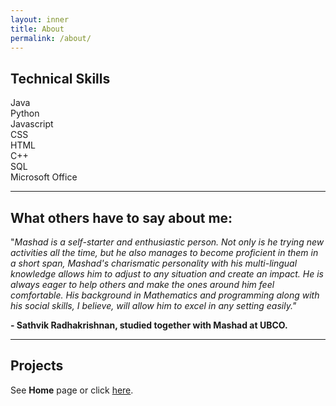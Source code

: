 ```yaml
---
layout: inner
title: About
permalink: /about/
---
```

## Technical Skills
Java
\
Python
\
Javascript
\
CSS
\
HTML
\
C++
\
SQL
\
Microsoft Office

---

## What others have to say about me:
"_Mashad is a self-starter and enthusiastic person. Not only is he trying new activities all the time, but he also manages to become proficient in them in a short span, Mashad's charismatic personality with his multi-lingual knowledge allows him to adjust to any situation and create an impact. He is always eager to help others and make the ones around him feel comfortable. His background in Mathematics and programming along with his social skills, I believe, will allow him to excel in any setting easily."_  

**- Sathvik Radhakrishnan, studied together with Mashad at UBCO.**

---
## Projects
See **Home** page or click [here](https://www.mashadchowdhury.com).

